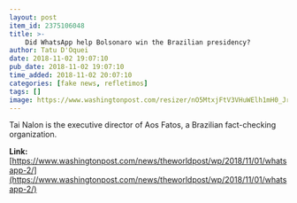 ```yaml
---
layout: post
item_id: 2375106048
title: >-
    Did WhatsApp help Bolsonaro win the Brazilian presidency?
author: Tatu D'Oquei
date: 2018-11-02 19:07:10
pub_date: 2018-11-02 19:07:10
time_added: 2018-11-02 20:07:10
categories: [fake news, refletimos]
tags: []
image: https://www.washingtonpost.com/resizer/nO5MtxjFtV3VHuWElh1mH0_Jrt0=/1484x0/arc-anglerfish-washpost-prod-washpost.s3.amazonaws.com/public/6O675QNB243VXPNANDXXBGD47A.jpg
---
```


Tai Nalon is the executive director of Aos Fatos, a Brazilian fact-checking organization.

**Link:** [https://www.washingtonpost.com/news/theworldpost/wp/2018/11/01/whatsapp-2/](https://www.washingtonpost.com/news/theworldpost/wp/2018/11/01/whatsapp-2/)

